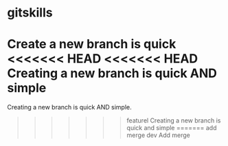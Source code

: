 # gitskills
Create a new branch is quick
<<<<<<< HEAD
<<<<<<< HEAD
Creating a new branch is quick AND simple
=======
Creating a new branch is quick AND simple.
>>>>>>> featurel
Creating a new branch is quick and simple
=======
add merge
>>>>>>> dev
Add merge
